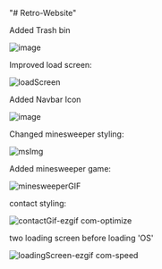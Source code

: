 "# Retro-Website" 

Added Trash bin

![image](https://github.com/user-attachments/assets/244fb7bf-20ec-470a-a0f7-cf2fd6eba3a0)

Improved load screen:

![loadScreen](https://github.com/user-attachments/assets/b095f49e-1ad0-49f0-99b3-9aab07600011)

Added Navbar Icon

![image](https://github.com/user-attachments/assets/34400ee1-4494-481f-a8d1-61f35b15980a)

Changed minesweeper styling:

![msImg](https://github.com/user-attachments/assets/532fbb34-b0ea-474f-b9ef-749f92cf1216)

Added minesweeper game:

![minesweeperGIF](https://github.com/user-attachments/assets/aa7ba41e-ebec-4077-a316-43cfcd7d1bf2)

contact styling:

![contactGif-ezgif com-optimize](https://github.com/user-attachments/assets/f6d02911-1cd1-4515-ab5e-1f35b4fbc6d4)

two loading screen before loading 'OS'

![loadingScreen-ezgif com-speed](https://github.com/user-attachments/assets/1971950d-f8c4-4da6-b97b-8145be987353)

